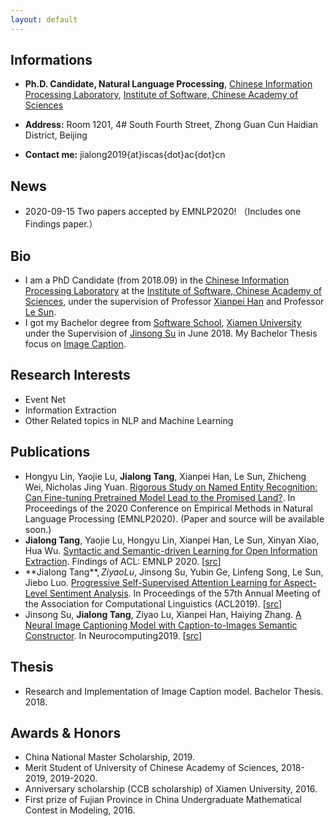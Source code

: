 ```yaml
---
layout: default
---
```

## Informations

*   **Ph.D. Candidate, Natural Language Processing**,
[Chinese Information Processing Laboratory](http://www.icip.org.cn/),
[Institute of Software, Chinese Academy of Sciences](http://www.iscas.ac.cn/)

*   **Address:** Room 1201, 4#  South  Fourth Street, Zhong Guan Cun Haidian District, Beijing

*   **Contact me:** jialong2019{at}iscas{dot}ac{dot}cn

## News

*   2020-09-15 Two papers accepted by EMNLP2020! （Includes one Findings paper.）

## Bio

*   I am a PhD Candidate (from 2018.09) in the [Chinese Information Processing Laboratory](http://www.icip.org.cn/) at the [Institute of Software, Chinese Academy of Sciences](http://www.iscas.ac.cn/), under the supervision of Professor [Xianpei Han](http://www.icip.org.cn/team/hanxianpei/) and Professor [Le Sun](http://www.icip.org.cn/index.php/team/sunle/).
*   I got my Bachelor degree from [Software School](http://software.xmu.edu.cn/), [Xiamen University](https://www.xmu.edu.cn/) under the Supervision of [Jinsong Su](https://cdmc.xmu.edu.cn/info/1010/1054.htm) in June 2018. My Bachelor Thesis focus on [Image Caption](https://www.sciencedirect.com/science/article/pii/S0925231219311312).

## Research Interests

*   Event Net
*   Information Extraction
*   Other Related topics in NLP and Machine Learning

## Publications

*   Hongyu Lin, Yaojie Lu, **Jialong Tang**, Xianpei Han, Le Sun, Zhicheng Wei, Nicholas Jing Yuan. [Rigorous Study on Named Entity Recognition: Can Fine-tuning Pretrained Model Lead to the Promised Land?](https://www.aclweb.org/anthology/2020.emnlp-main.592.pdf). In Proceedings of the 2020 Conference on Empirical Methods in Natural Language Processing (EMNLP2020). (Paper and source will be available soon.)
*   **Jialong Tang**, Yaojie Lu, Hongyu Lin, Xianpei Han, Le Sun, Xinyan Xiao, Hua Wu. [Syntactic and Semantic-driven Learning for Open Information Extraction](https://www.aclweb.org/anthology/2020.findings-emnlp.69.pdf). Findings of ACL: EMNLP 2020. \[[src](https://github.com/TangJiaLong/SSD-OpenIE)\]
*   **Jialong Tang$**, Ziyao Lu$, Jinsong Su, Yubin Ge, Linfeng Song, Le Sun, Jiebo Luo. [Progressive Self-Supervised Attention Learning for Aspect-Level Sentiment Analysis](https://www.aclweb.org/anthology/P19-1053.pdf). In Proceedings of the 57th Annual Meeting of the Association for Computational Linguistics (ACL2019). \[[src](https://github.com/TangJiaLong/PSSAttention)\]
*   Jinsong Su, **Jialong Tang**, Ziyao Lu, Xianpei Han, Haiying Zhang. [A Neural Image Captioning Model with Caption-to-Images Semantic Constructor](https://www.sciencedirect.com/science/article/pii/S0925231219311312). In Neurocomputing2019. \[[src](https://github.com/TangJiaLong/ICSemanticReConstructor)\]

## Thesis

*   Research and Implementation of Image Caption model. Bachelor Thesis. 2018.

## Awards & Honors

*   China National Master Scholarship, 2019.
*   Merit Student of University of Chinese Academy of Sciences, 2018-2019, 2019-2020.
*   Anniversary scholarship (CCB scholarship) of Xiamen University, 2016.
*   First prize of Fujian Province in China Undergraduate Mathematical Contest in Modeling, 2016.
